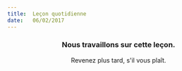```yaml
---
title:  Leçon quotidienne
date:   06/02/2017
---
```


### <center>Nous travaillons sur cette leçon.</center>
<center>Revenez plus tard, s'il vous plaît.</center>